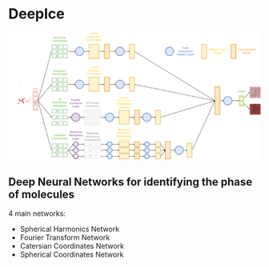 # DeepIce

![Alt text](deepIce_v2.png?raw=true "DeepIce Diagram")


## Deep Neural Networks for identifying the phase of molecules

4 main networks: 
 - Spherical Harmonics Network
 - Fourier Transform Network
 - Catersian Coordinates Network
 - Spherical Coordinates Network 
